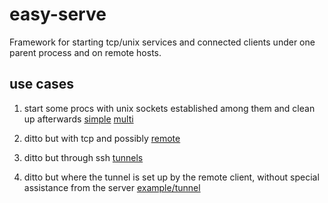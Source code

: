 easy-serve
==========

Framework for starting tcp/unix services and connected clients under one parent process and on remote hosts.

use cases
---------

1. start some procs with unix sockets established among them and
   clean up afterwards [simple](example/simple.rb) [multi](example/multi.rb)

2. ditto but with tcp and possibly [remote](example/remote-eval.rb)

3. ditto but through ssh [tunnels](example/remote-eval.rb)

4. ditto but where the tunnel is set up by the remote client, without
   special assistance from the server [example/tunnel](example/tunnel)

